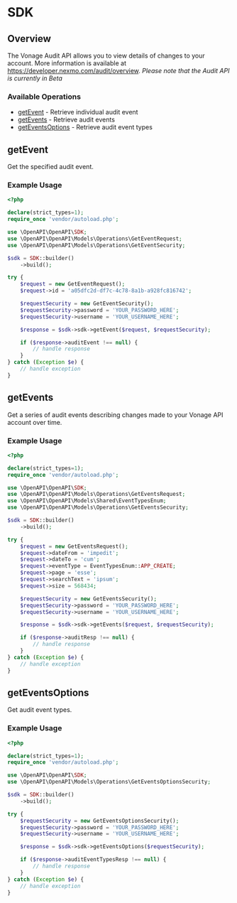 # SDK

## Overview

The Vonage Audit API allows you to view details of changes to your account. More information is available at <https://developer.nexmo.com/audit/overview>.
_Please note that the Audit API is currently in Beta_


### Available Operations

* [getEvent](#getevent) - Retrieve individual audit event
* [getEvents](#getevents) - Retrieve audit events
* [getEventsOptions](#geteventsoptions) - Retrieve audit event types

## getEvent

Get the specified audit event.


### Example Usage

```php
<?php

declare(strict_types=1);
require_once 'vendor/autoload.php';

use \OpenAPI\OpenAPI\SDK;
use \OpenAPI\OpenAPI\Models\Operations\GetEventRequest;
use \OpenAPI\OpenAPI\Models\Operations\GetEventSecurity;

$sdk = SDK::builder()
    ->build();

try {
    $request = new GetEventRequest();
    $request->id = 'a05dfc2d-df7c-4c78-8a1b-a928fc816742';

    $requestSecurity = new GetEventSecurity();
    $requestSecurity->password = 'YOUR_PASSWORD_HERE';
    $requestSecurity->username = 'YOUR_USERNAME_HERE';

    $response = $sdk->sdk->getEvent($request, $requestSecurity);

    if ($response->auditEvent !== null) {
        // handle response
    }
} catch (Exception $e) {
    // handle exception
}
```

## getEvents

Get a series of audit events describing changes made to your Vonage API account over time.


### Example Usage

```php
<?php

declare(strict_types=1);
require_once 'vendor/autoload.php';

use \OpenAPI\OpenAPI\SDK;
use \OpenAPI\OpenAPI\Models\Operations\GetEventsRequest;
use \OpenAPI\OpenAPI\Models\Shared\EventTypesEnum;
use \OpenAPI\OpenAPI\Models\Operations\GetEventsSecurity;

$sdk = SDK::builder()
    ->build();

try {
    $request = new GetEventsRequest();
    $request->dateFrom = 'impedit';
    $request->dateTo = 'cum';
    $request->eventType = EventTypesEnum::APP_CREATE;
    $request->page = 'esse';
    $request->searchText = 'ipsum';
    $request->size = 568434;

    $requestSecurity = new GetEventsSecurity();
    $requestSecurity->password = 'YOUR_PASSWORD_HERE';
    $requestSecurity->username = 'YOUR_USERNAME_HERE';

    $response = $sdk->sdk->getEvents($request, $requestSecurity);

    if ($response->auditResp !== null) {
        // handle response
    }
} catch (Exception $e) {
    // handle exception
}
```

## getEventsOptions

Get audit event types.


### Example Usage

```php
<?php

declare(strict_types=1);
require_once 'vendor/autoload.php';

use \OpenAPI\OpenAPI\SDK;
use \OpenAPI\OpenAPI\Models\Operations\GetEventsOptionsSecurity;

$sdk = SDK::builder()
    ->build();

try {
    $requestSecurity = new GetEventsOptionsSecurity();
    $requestSecurity->password = 'YOUR_PASSWORD_HERE';
    $requestSecurity->username = 'YOUR_USERNAME_HERE';

    $response = $sdk->sdk->getEventsOptions($requestSecurity);

    if ($response->auditEventTypesResp !== null) {
        // handle response
    }
} catch (Exception $e) {
    // handle exception
}
```
